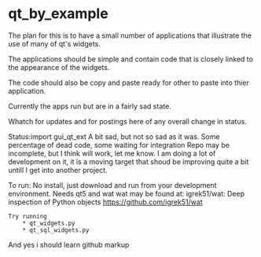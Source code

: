 # qt_by_example

The plan for this is to have a small number of applications that illustrate the
use of many of qt's widgets.

The applications should be simple and contain code that is closely linked to the
appearance of the widgets.

The code should also be copy and paste ready for other to paste into thier application.

Currently the apps run but are in a fairly sad state.

Whatch for updates and for postings here of any overall change in status.

Status:import gui_qt_ext
    A bit sad, but not so sad as it was.
    Some percentage of dead code, some waiting for integration
    Repo may be incomplete, but I think will work, let me know.
    I am doing a lot of development on it, it is a moving target
    that shoud be improving quite a bit untill I get into another 
    project.

To run:
    No install, just download and run from your development environment.
    Needs qt5 and wat
        wat may be found at:     igrek51/wat: Deep inspection of Python objects
                                 https://github.com/igrek51/wat

    Try running 
        * qt_widgets.py
        * qt_sql_widgets.py


And yes i should learn github markup





    
